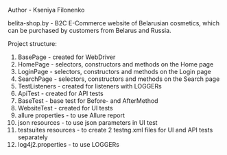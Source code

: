 Author - Kseniya Filonenko

belita-shop.by - B2C E-Commerce website of Belarusian cosmetics, 
which can be purchased by customers from Belarus and Russia.

Project structure:
1. BasePage - created for WebDriver
2. HomePage - selectors, constructors and methods on the Home page
3. LoginPage - selectors, constructors and methods on the Login page
4. SearchPage - selectors, constructors and methods on the Search page
5. TestListeners - created for listeners with LOGGERs
6. ApiTest - created for API tests
7. BaseTest - base test for Before- and AfterMethod
8. WebsiteTest - created for UI tests
9. allure properties - to use Allure report
10. json resources - to use json parameters in UI test
11. testsuites resources - to create 2 testng.xml files for UI and API tests separately
12. log4j2.properties - to use LOGGERs